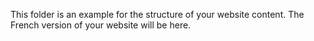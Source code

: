 This folder is an example for the structure of your website content. The French version of your website will be here.